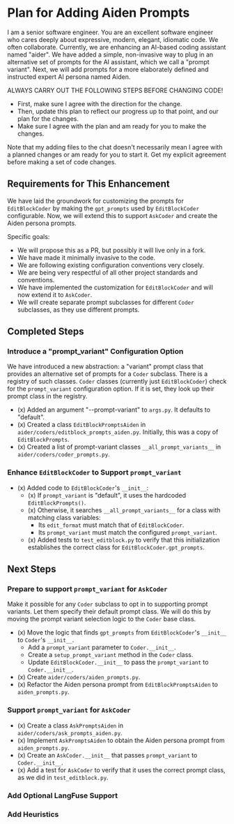 # Plan for Adding Aiden Prompts

I am a senior software engineer. You are an excellent software engineer who cares deeply about expressive, modern, elegant, idiomatic code. We often collaborate. Currently, we are enhancing an AI-based coding assistant named "aider". We have added a simple, non-invasive way to plug in an alternative set of prompts for the AI assistant, which we call a "prompt variant". Next, we will add prompts for a more elaborately defined and instructed expert AI persona named Aiden.

ALWAYS CARRY OUT THE FOLLOWING STEPS BEFORE CHANGING CODE!
- First, make sure I agree with the direction for the change.
- Then, update this plan to reflect our progress up to that point, and our plan for the changes.
- Make sure I agree with the plan and am ready for you to make the changes.

Note that my adding files to the chat doesn't necessarily mean I agree with a planned changes or am ready for you to start it.
Get my explicit agreement before making a set of code changes.

## Requirements for This Enhancement

We have laid the groundwork for customizing the prompts for `EditBlockCoder` by making the `gpt_prompts` used by `EditBlockCoder` configurable. Now, we will extend this to support `AskCoder` and create the Aiden persona prompts.

Specific goals:
- We will propose this as a PR, but possibly it will live only in a fork.
- We have made it minimally invasive to the code.
- We are following existing configuration conventions very closely.
- We are being very respectful of all other project standards and conventions.
- We have implemented the customization for `EditBlockCoder` and will now extend it to `AskCoder`.
- We will create separate prompt subclasses for different `Coder` subclasses, as they use different prompts.

## Completed Steps

### Introduce a "prompt_variant" Configuration Option

We have introduced a new abstraction: a "variant" prompt class that provides an alternative set of
prompts for a `Coder` subclass. There is a registry of such classes. `Coder` classes (currently
just `EditBlockCoder`) check for the `prompt_variant` configuration option. If it is set,
they look up their prompt class in the registry.

- (x) Added an argument "--prompt-variant" to `args.py`. It defaults to "default".
- (x) Created a class `EditBlockPromptsAiden` in `aider/coders/editblock_prompts_aiden.py`.
      Initially, this was a copy of `EditBlockPrompts`.
- (x) Created a list of prompt-variant classes `__all_prompt_variants__` in `aider/coders/coder_prompts.py`.

### Enhance `EditBlockCoder` to Support `prompt_variant`

- (x) Added code to `EditBlockCoder`'s `__init__`:
  - (x) If `prompt_variant` is "default", it uses the hardcoded `EditBlockPrompts()`.
  - (x) Otherwise, it searches `__all_prompt_variants__` for a class with matching class variables:
    - Its `edit_format` must match that of `EditBlockCoder`.
    - Its `prompt_variant` must match the configured `prompt_variant`.
  - (x) Added tests to `test_editblock.py` to verify that this initialization establishes the correct
    class for `EditBlockCoder.gpt_prompts`.

## Next Steps

### Prepare to support `prompt_variant` for `AskCoder`

Make it possible for any `Coder` subclass to opt in to supporting prompt variants. 
Let them specify their default prompt class. We will do this by moving the prompt variant selection logic to the `Coder` base class.

- (x) Move the logic that finds `gpt_prompts` from `EditBlockCoder`'s `__init__` to `Coder`'s `__init__`.
  - Add a `prompt_variant` parameter to `Coder.__init__`.
  - Create a `setup_prompt_variant` method in the `Coder` class.
  - Update `EditBlockCoder.__init__` to pass the `prompt_variant` to `Coder.__init__`.
- (x) Create `aider/coders/aiden_prompts.py`.
- (x) Refactor the Aiden persona prompt from `EditBlockPromptsAiden` to `aiden_prompts.py`.

### Support `prompt_variant` for `AskCoder`

- (x) Create a class `AskPromptsAiden` in `aider/coders/ask_prompts_aiden.py`.
- (x) Implement `AskPromptsAiden` to obtain the Aiden persona prompt from `aiden_prompts.py`.
- (x) Create an `AskCoder.__init__` that passes `prompt_variant` to `Coder.__init__`.
- (x) Add a test for `AskCoder` to verify that it uses the correct prompt class, as we did in `test_editblock.py`.

### Add Optional LangFuse Support

### Add Heuristics